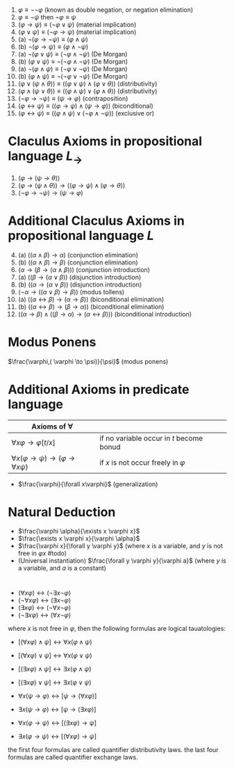 

# 

1. $\varphi \equiv \lnot \lnot \varphi$ (known as double negation, or negation elimination)
2. $\varphi \equiv \lnot \psi$ then $\lnot \varphi \equiv \psi$
3. $(\varphi \to \psi) \equiv (\lnot \varphi \lor \psi)$ (material implication)
4. $(\varphi \lor \psi) \equiv (\lnot \varphi \to \psi)$ (material implication)
5. (a) $\lnot(\varphi \to \lnot \psi) \equiv (\varphi \land \psi)$
5. (b) $\lnot(\varphi \to \psi) \equiv (\varphi \land \lnot \psi)$
6. (a) $\lnot(\varphi \lor \psi) \equiv (\lnot \varphi \land \lnot \psi)$ (De Morgan)
6. (b) $(\varphi \lor \psi) \equiv \lnot(\lnot \varphi \land \lnot \psi)$ (De Morgan)
7. (a) $\lnot(\varphi \land \psi) \equiv (\lnot \varphi \lor \lnot \psi)$ (De Morgan)
7. (b) $(\varphi \land \psi) \equiv \lnot(\lnot \varphi \lor \lnot \psi)$ (De Morgan)
8. $(\varphi \lor (\psi \land \theta)) \equiv ((\varphi \lor \psi) \land (\varphi \lor \theta))$ (distributivity)
9. $(\varphi \land (\psi \lor \theta)) \equiv ((\varphi \land \psi) \lor (\varphi \land \theta))$ (distributivity)
10. $(\lnot \varphi \to \lnot \psi) \equiv (\psi \to \varphi)$ (contraposition)
11. $(\varphi \leftrightarrow \psi) \equiv ((\varphi \to \psi) \land (\psi \to \varphi))$ (biconditional)
12. $(\varphi \leftrightarrow \psi) \equiv ((\varphi \land \psi) \lor (\lnot \varphi \land \lnot \psi))$ (exclusive or)

# Claculus Axioms in propositional language ${L_{\to}}$

1. $(\varphi \to (\psi \to \theta))$
2. $(\varphi \to (\psi \land \theta))\to((\varphi \to \psi) \land (\varphi \to \theta))$
3. $(\lnot \varphi \to \lnot \psi)\to(\psi \to \varphi)$

# Additional Claculus Axioms in propositional language $L$

4. (a) $((\alpha \land \beta) \to \alpha)$ (conjunction elimination)
4. (b) $((\alpha \land \beta) \to \beta)$ (conjunction elimination)
5. $(\alpha \to (\beta \to (\alpha \land \beta)))$ (conjunction introduction)
6. (a) $((\beta \to (\alpha \lor \beta))$ (disjunction introduction)
6. (b) $((\alpha \to (\alpha \lor \beta))$ (disjunction introduction)
7. $(\lnot \alpha \to ((\alpha \lor \beta) \to \beta))$ (modus tollens)
8. (a) $((\alpha \leftrightarrow \beta) \to (\alpha \to \beta))$ (biconditional elimination)
8. (b) $((\alpha \leftrightarrow \beta) \to (\beta \to \alpha))$ (biconditional elimination)
9. $((\alpha \to \beta) \land ((\beta \to \alpha) \to (\alpha \leftrightarrow \beta)))$ (biconditional introduction)

# Modus Ponens

$\frac{\varphi,( \varphi \to \psi)}{\psi}$ (modus ponens)

# Additional Axioms in predicate language


| **Axioms of $\forall$**                                                    |                                          |
| -------------------------------------------------------------------------- | ---------------------------------------- |
| $\forall x \varphi\to \varphi[t/x]$                                        | if no variable occur in $t$ become bonud |
| $\forall x(\varphi\to \psi)\to(\varphi\to \forall x\psi)$                  | if $x$ is not occur freely in $\varphi$  |


- $\frac{\varphi}{\forall x\varphi}$ (generalization)

# Natural Deduction

- $\frac{\varphi \alpha}{\exists x \varphi x}$
- $\frac{\exists x \varphi x}{\varphi \alpha}$ 
- $\frac{\varphi x}{\forall y \varphi y}$ (where $x$ is a variable, and $y$ is not free in $\varphi x$ #todo)
- (Universal instantiation) $\frac{\forall y \varphi y}{\varphi a}$ (where $y$ is a variable, and $a$ is a constant)

# 

- $(\forall x \varphi)\leftrightarrow (\lnot \exists x \lnot \varphi)$
- $(\lnot \forall x \varphi)\leftrightarrow (\exists x \lnot \varphi)$
- $(\exists x \varphi)\leftrightarrow (\lnot \forall x \lnot \varphi)$
- $(\lnot \exists x \varphi)\leftrightarrow (\forall x \lnot \varphi)$

where $x$ is not free in $\varphi$, then the following formulas are logical tauatologies:

- $[(\forall x \varphi) \land \psi] \leftrightarrow \forall x (\varphi \land \psi)$
- $[(\forall x \varphi) \lor \psi] \leftrightarrow \forall x (\varphi \lor \psi)$
- $[(\exists x \varphi) \land \psi] \leftrightarrow \exists x (\varphi \land \psi)$
- $[(\exists x \varphi) \lor \psi] \leftrightarrow \exists x (\varphi \lor \psi)$

- $\forall x (\psi \to \varphi) \leftrightarrow [\psi \to (\forall x \varphi)]$
- $\exists x (\psi \to \varphi) \leftrightarrow [\psi \to (\exists x \varphi)]$
- $\forall x (\varphi \to \psi) \leftrightarrow [(\exists x \varphi) \to \psi]$
- $\exists x (\varphi \to \psi) \leftrightarrow [(\forall x \varphi) \to \psi]$

the first four formulas are called quantifier distributivity laws.
the last four formulas are called quantifier exchange laws.